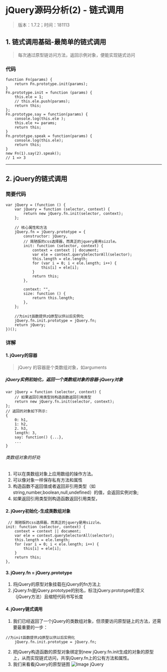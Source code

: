 # jQuery源码分析(2) - 链式调用
> 版本：1.7.2；时间：181113

## 1. 链式调用基础-最简单的链式调用
> 每次通过原型链访问方法，返回示例对象，便能实现链式访问

### 代码
```
function Fn(params) {
    return Fn.prototype.init(params);
}
Fn.prototype.init = function (params) {
    this.ele = 1;
    // this.ele.push(params);
    return this;
};
Fn.prototype.say = function(params) {
    console.log(this.ele );
    this.ele += params;
    return this;
}
Fn.prototype.speak = function(params) {
    console.log(this.ele);
    return this;
}
new Fn(1).say(2).speak();
// 1 => 3 

```

------
## 2. jQuery的链式调用
### 简要代码
```
var jQuery = (function () {
    var jQuery = function (selector, context) {
        return new jQuery.fn.init(selector, context);
    };

    // 核心属性和方法
    jQuery.fn = jQuery.prototype = {
        constructor: jQuery,
        // 简陋版的css选择器，而真正的jquery是用sizzle。
        init: function (selector, context) {
            context = context || document;
            var ele = context.querySelectorAll(selector);
            this.length = ele.length;
            for (var i = 0; i < ele.length; i++) {
                this[i] = ele[i];
            }
            return this;
        },

        context: "",
        size: function () {
            return this.length;
        },
    };
    
    //为init函数提供zQ原型以供以后实例化
    jQuery.fn.init.prototype = jQuery.fn;
    return jQuery;
})();
```

### 详解
#### 1. jQuery的容器
> jQuery 的容器是个类数组对象，如arguments

##### jQuery实例初始化，返回一个类数组对象的容器-jQuery对象
```
var jQuery = function (selector, context) {
    // 如果返回引用类型则构造函数返回引用类型
    return new jQuery.fn.init(selector, context);
};
// 返回的对象如下所示:
{
    0: h1,
    1: h2,
    2. h3,
    length: 3,
    say: function() {...},
    ...
}
```

###### 类数组对象的好处
1. 可以在类数组对象上应用数组的操作方法。
2. 可以像对象一样保存私有方法和属性
3. 构造函数不返回值或者返回非引用类型（如string,number,boolean,null,undefined）的值，会返回实例对象;
4. 如果返回引用类型则构造函数返回引用类型，

#### 2. jQuery初始化-生成类数组对象
```
 // 简陋版的css选择器，而真正的jquery是用sizzle。
init: function (selector, context) {
    context = context || document;
    var ele = context.querySelectorAll(selector);
    this.length = ele.length;
    for (var i = 0; i < ele.length; i++) {
        this[i] = ele[i];
    }
    return this;
},

```

#### 3. jQuery.fn = jQuery.prototype
1. 将jQuery的原型对象挂载在jQuery的fn方法上
2. jQuery.fn是jQuery.prototype的别名，标注jQuery.prototype的意义（jQuery方法）且缩短代码书写长度

#### 4. jQuery链式调用
1. 我们已经返回了一个jQuery的类数组对象，但须要访问原型链上的方法，还需要最重要的一步：
```
//为init函数提供zQ原型以供以后实例化
    jQuery.fn.init.prototype = jQuery.fn;
```
2. 把jQuery构造函数的原型对象绑定到new jQuery.fn.init生成的对象的原型上，从而实现链式访问，共享jQuery.fn上的公有方法和属性。
3. 我们来看看jQuery的原型链图
![Image jQuery](https://tomz-1253937763.cos.ap-guangzhou.myqcloud.com/img/201811/o_jquery.png)




